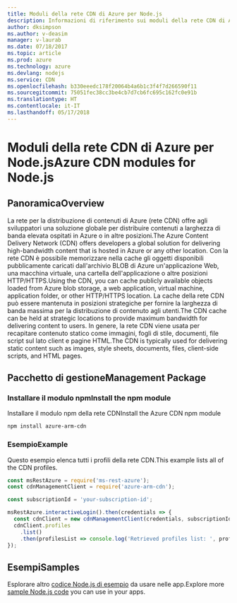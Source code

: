 ```yaml
---
title: Moduli della rete CDN di Azure per Node.js
description: Informazioni di riferimento sui moduli della rete CDN di Azure per Node.js
author: dksimpson
ms.author: v-deasim
manager: v-laurab
ms.date: 07/18/2017
ms.topic: article
ms.prod: azure
ms.technology: azure
ms.devlang: nodejs
ms.service: CDN
ms.openlocfilehash: b330eeedc178f20064b4a6b1c3f4f7d266590f11
ms.sourcegitcommit: 75051fec38cc3be4cb7d7cb6fc695c162fc0e91b
ms.translationtype: HT
ms.contentlocale: it-IT
ms.lasthandoff: 05/17/2018
---
```

# <a name="azure-cdn-modules-for-nodejs"></a><span data-ttu-id="a3ea6-103">Moduli della rete CDN di Azure per Node.js</span><span class="sxs-lookup"><span data-stu-id="a3ea6-103">Azure CDN modules for Node.js</span></span>

## <a name="overview"></a><span data-ttu-id="a3ea6-104">Panoramica</span><span class="sxs-lookup"><span data-stu-id="a3ea6-104">Overview</span></span>

<span data-ttu-id="a3ea6-105">La rete per la distribuzione di contenuti di Azure (rete CDN) offre agli sviluppatori una soluzione globale per distribuire contenuti a larghezza di banda elevata ospitati in Azure o in altre posizioni.</span><span class="sxs-lookup"><span data-stu-id="a3ea6-105">The Azure Content Delivery Network (CDN) offers developers a global solution for delivering high-bandwidth content that is hosted in Azure or any other location.</span></span> <span data-ttu-id="a3ea6-106">Con la rete CDN è possibile memorizzare nella cache gli oggetti disponibili pubblicamente caricati dall'archivio BLOB di Azure un'applicazione Web, una macchina virtuale, una cartella dell'applicazione o altre posizioni HTTP/HTTPS.</span><span class="sxs-lookup"><span data-stu-id="a3ea6-106">Using the CDN, you can cache publicly available objects loaded from Azure blob storage, a web application, virtual machine, application folder, or other HTTP/HTTPS location.</span></span> <span data-ttu-id="a3ea6-107">La cache della rete CDN può essere mantenuta in posizioni strategiche per fornire la larghezza di banda massima per la distribuzione di contenuto agli utenti.</span><span class="sxs-lookup"><span data-stu-id="a3ea6-107">The CDN cache can be held at strategic locations to provide maximum bandwidth for delivering content to users.</span></span> <span data-ttu-id="a3ea6-108">In genere, la rete CDN viene usata per recapitare contenuto statico come immagini, fogli di stile, documenti, file script sul lato client e pagine HTML.</span><span class="sxs-lookup"><span data-stu-id="a3ea6-108">The CDN is typically used for delivering static content such as images, style sheets, documents, files, client-side scripts, and HTML pages.</span></span>

## <a name="management-package"></a><span data-ttu-id="a3ea6-109">Pacchetto di gestione</span><span class="sxs-lookup"><span data-stu-id="a3ea6-109">Management Package</span></span>

### <a name="install-the-npm-module"></a><span data-ttu-id="a3ea6-110">Installare il modulo npm</span><span class="sxs-lookup"><span data-stu-id="a3ea6-110">Install the npm module</span></span>

<span data-ttu-id="a3ea6-111">Installare il modulo npm della rete CDN</span><span class="sxs-lookup"><span data-stu-id="a3ea6-111">Install the Azure CDN npm module</span></span>

```bash
npm install azure-arm-cdn
```

### <a name="example"></a><span data-ttu-id="a3ea6-112">Esempio</span><span class="sxs-lookup"><span data-stu-id="a3ea6-112">Example</span></span>

<span data-ttu-id="a3ea6-113">Questo esempio elenca tutti i profili della rete CDN.</span><span class="sxs-lookup"><span data-stu-id="a3ea6-113">This example lists all of the CDN profiles.</span></span>

```javascript
const msRestAzure = require('ms-rest-azure');
const cdnManagementClient = require('azure-arm-cdn');

const subscriptionId = 'your-subscription-id';

msRestAzure.interactiveLogin().then(credentials => {
  const cdnClient = new cdnManagementClient(credentials, subscriptionId);
  cdnClient.profiles
    .list()
    .then(profilesList => console.log('Retrieved profiles list: ', profilesList));
});
```

## <a name="samples"></a><span data-ttu-id="a3ea6-114">Esempi</span><span class="sxs-lookup"><span data-stu-id="a3ea6-114">Samples</span></span>

<span data-ttu-id="a3ea6-115">Esplorare altro [codice Node.js di esempio](https://azure.microsoft.com/resources/samples/?platform=nodejs) da usare nelle app.</span><span class="sxs-lookup"><span data-stu-id="a3ea6-115">Explore more [sample Node.js code](https://azure.microsoft.com/resources/samples/?platform=nodejs) you can use in your apps.</span></span>
